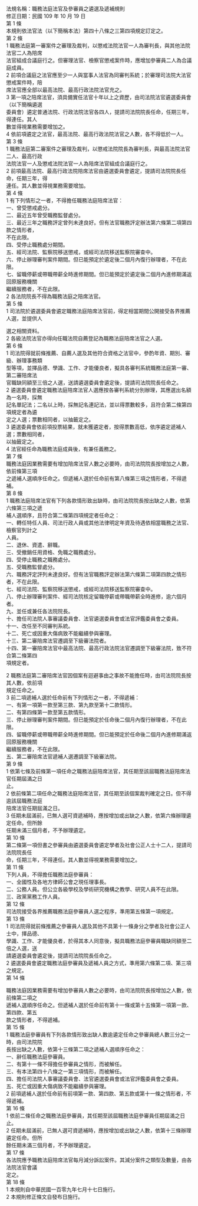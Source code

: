 法規名稱：職務法庭法官及參審員之遴選及遞補規則  
修正日期：民國 109 年 10 月 19 日  
第 1 條  
本規則依法官法（以下簡稱本法）第四十八條之三第四項規定訂定之。  
第 2 條  
1 職務法庭第一審案件之審理及裁判，以懲戒法院法官一人為審判長，與其他法院法官二人為陪席  
法官組成合議庭行之。但審理法官、檢察官懲戒案件時，應增加參審員二人為合議庭成員。  
2 前項合議庭之法官應至少一人與當事人法官為同審判系統；於審理司法院大法官懲戒案件時，陪  
席法官應全部以最高法院、最高行政法院法官充之。  
3 第一項之陪席法官，須具備實任法官十年以上之資歷，由司法院法官遴選委員會（以下簡稱遴選  
委員會）遴定普通法院、行政法院法官各四人，提請司法院院長任命，任期三年，得連任。其人  
數並得視業務需要增加之。  
4 依前項遴定之法官，最高法院、最高行政法院法官之人數，各不得低於一人。  
第 3 條  
1 職務法庭第二審案件之審理及裁判，以懲戒法院院長為審判長，與最高法院法官二人、最高行政  
法院法官一人及懲戒法院法官一人為陪席法官組成合議庭行之。  
2 前項最高法院、最高行政法院陪席法官由遴選委員會遴定，提請司法院院長任命，任期三年，得  
連任。其人數並得視業務需要增加。  
第 4 條  
1 有下列情形之一者，不得擔任職務法庭陪席法官：  
一、曾受懲戒處分。  
二、最近五年曾受職務監督處分。  
三、最近三年之職務評定曾列未達良好。但有法官職務評定辦法第六條第二項第四款之情形者，  
不在此限。  
四、受停止職務處分期間。  
五、經司法院、監察院移送懲戒，或經司法院移送監察院審查中。  
六、停止辦理審判案件期間。但已能預定於遴定後二個月內復行辦理者，不在此限。  
七、留職停薪或帶職帶薪全時進修期間。但已能預定於遴定後二個月內進修期滿返回原服務機關  
繼續服務者，不在此限。  
2 各法院院長不得為職務法庭之陪席法官。  
第 5 條  
1 司法院於遴選委員會遴定職務法庭陪席法官前，得定相當期間公開接受各界推薦人選，並提供人  


選之相關資料。  
2 各級法院法官亦得向任職法院自薦登記為職務法庭陪席法官之人選。  
第 6 條  
1 司法院得就前條推薦、自薦人選及其他符合資格之法官中，參酌年資、期別、審級、辦理事務類  
型等項，並擇品德、學識、工作、才能優良者，擬具各審判系統職務法庭第一審、第二審陪席法  
官職缺同額至三倍之人選，送請遴選委員會遴定後，提請司法院院長任命之。  
2 遴選委員會遴定職務法庭陪席法官人選應按各審判系統分別辦理，其應選出名額為一名時，採無  
記名單記法；二名以上時，採無記名連記法，並以得票數較多，且符合第二條第四項規定者為遴  
定之人選；票數相同者，以抽籤定之。  
3 遴選委員會依前項投票結果，就未獲遴定者，按得票數高低，依序遴定遞補人選；票數相同者，  
以抽籤定之。  
4 法官經任命為職務法庭成員後，有兼任義務之。  
第 7 條  
職務法庭因業務需要有增加陪席法官人數之必要時，由司法院院長按增加之人數，依前條第三項  
之遞補人選順序任命之。但遞補人選於任命前有第八條第三項之情形者，不得遞補。  
第 8 條  
1 職務法庭陪席法官有下列各款情形致出缺時，由司法院院長按出缺之人數，依第六條第三項之遞  
補人選順序，且符合第二條第四項規定者任命之：  
一、轉任特任人員、司法行政人員或其他法律明定年資及待遇依相當職務之法官、檢察官列計之  
人員。  
二、退休、資遣、辭職。  
三、受撤銷任用資格、免職之職務處分。  
四、受停止職務之職務處分。  
五、受職務監督處分。  
六、職務評定評列未達良好。但有法官職務評定辦法第六條第二項第四款之情形者，不在此限。  
七、經司法院、監察院移送懲戒，或經司法院移送監察院審查中。  
八、停止辦理審判案件、經司法院核定留職停薪或帶職帶薪全時進修，逾六個月者。  
九、並任或兼任各法院院長。  
十、擔任司法院人事審議委員會、法官遴選委員會或法官評鑑委員會之委員。  
十一、改任至不同審判系統。  
十二、死亡或因重大傷病致不能繼續參與審理。  
十三、第二審陪席法官遷調至下級審法院者。  
十四、第一審陪席法官中最高法院、最高行政法院法官遷調至下級審法院，致不符合第二條第四  
項規定者。  


2 職務法庭第二審陪席法官因個案有迴避事由之事故不能擔任時，由司法院院長按其人數，依前項  
規定任命之。  
3 前二項遞補人選於任命前有下列情形之一者，不得遞補：  
一、有第一項第一款至第三款、第九款至第十二款情形。  
二、有第四條第一款至第五款情形。  
三、停止辦理審判案件期間。但已能預定於任命後二個月內復行辦理者，不在此限。  
四、留職停薪或帶職帶薪全時進修期間。但已能預定於任命後二個月內進修期滿返回原服務機關  
繼續服務者，不在此限。  
五、第二審陪席法官遞補人選遷調至下級審法院。  
第 9 條  
1 依第七條及前條第一項任命之職務法庭陪席法官，其任期至該屆職務法庭陪席法官任期屆滿之日  
止。  
2 依前條第二項任命之職務法庭陪席法官，其任期至該個案裁判確定之日。但不得逾該屆職務法庭  
陪席法官任期屆滿之日。  
3 任期未屆滿前，已無人選可資遞補時，應按增加或出缺之人數，依第六條辦理遴定任命。但所餘  
任期未滿三個月者，不予辦理遴定。  
第 10 條  
第二條第一項但書之參審員由遴選委員會遴定學者及社會公正人士十二人，提請司法院院長任  
命，任期三年，不得連任。其人數並得視業務需要增加之。  
第 11 條  
下列人員，不得擔任職務法庭參審員：  
一、全國性及各地方律師公會之現任理事長。  
二、公務人員。但公立各級學校及學術研究機構之教學、研究人員不在此限。  
三、政黨黨務工作人員。  
第 12 條  
司法院接受各界推薦職務法庭參審員人選之程序，準用第五條第一項規定。  
第 13 條  
1 司法院得就前條推薦之參審員人選及其他不具第十一條身分之學者及社會公正人士中，擇品德、  
學識、工作、才能優良者，於得其本人同意後，擬具職務法庭參審員職缺同額至二倍之人選，送  
請遴選委員會遴定後，提請司法院院長任命之。  
2 遴選委員會遴定職務法庭參審員及遞補人員之方式，準用第六條第二項、第三項之規定。  
第 14 條  


職務法庭因業務需要有增加參審員人數之必要時，由司法院院長按增加之人數，依前條第二項之  
遞補人選順序任命之。但遞補人選於任命前有第十一條或第十五條第一項第一款、第四款、第五  
款之情形者，不得遞補。  
第 15 條  
1 職務法庭參審員有下列各款情形致出缺人數逾遴定任命之參審員總人數三分之一時，由司法院院  
長按出缺之人數，依第十三條第二項之遞補人選順序任命之：  
一、辭任職務法庭參審員。  
二、有第十一條不得擔任參審員之情形，而被解任。  
三、有本法第四十八條之一第三項情形，而被解任。  
四、擔任司法院人事審議委員會、法官遴選委員會或法官評鑑委員會之委員。  
五、死亡或因重大傷病致不能繼續參與審理。  
2 前項遞補人選於任命前有前項第一款、第四款、第五款或第十一條之情形者，不得遞補。  
第 16 條  
1 依前二條任命之職務法庭參審員，其任期至該屆職務法庭參審員任期屆滿之日止。  
2 任期未屆滿前，已無人選可資遞補時，應按增加或出缺之人數，依第十三條辦理遴定任命。但所  
餘任期未滿三個月者，不予辦理遴定。  
第 17 條  
各法院應予職務法庭陪席法官每月減分訴訟案件。其減分案件之類型及數量，由各法院法官會議  
定之。  
第 18 條  
1 本規則自中華民國一百零九年七月十七日施行。  
2 本規則修正條文自發布日施行。  


